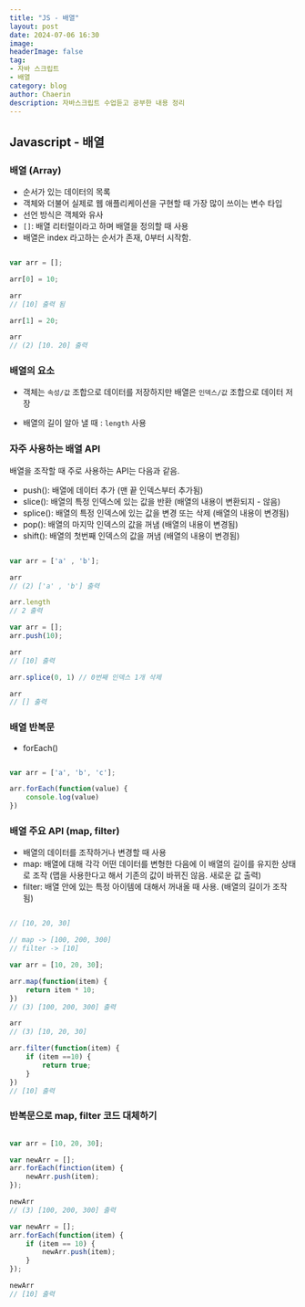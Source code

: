 ```yaml
---
title: "JS - 배열"
layout: post
date: 2024-07-06 16:30
image: 
headerImage: false
tag:
- 자바 스크립트
- 배열
category: blog
author: Chaerin
description: 자바스크립트 수업듣고 공부한 내용 정리
---
```


## Javascript - 배열



### 배열 (Array)

- 순서가 있는 데이터의 목록
- 객체와 더불어 실제로 웹 애플리케이션을 구현할 때 가장 많이 쓰이는 변수 타입
- 선언 방식은 객체와 유사
- `[]`: 배열 리터럴이라고 하며 배열을 정의할 때 사용
- 배열은 index 라고하는 순서가 존재, 0부터 시작함.

```javascript

var arr = [];

arr[0] = 10;

arr 
// [10] 출력 됨

arr[1] = 20;

arr 
// (2) [10. 20] 출력


```

### 배열의 요소

- 객체는 `속성/값` 조합으로 데이터를 저장하지만 배열은 `인덱스/값` 조합으로 데이터 저장

- 배열의 길이 알아 낼 때 : `length` 사용


### 자주 사용하는 배열 API

배열을 조작할 때 주로 사용하는 API는 다음과 같음.

- push(): 배열에 데이터 추가 (맨 끝 인덱스부터 추가됨)
- slice(): 배열의 특정 인덱스에 있는 값을 반환 (배열의 내용이 변환되지 - 않음)
- splice(): 배열의 특정 인덱스에 있는 값을 변경 또는 삭제 (배열의 내용이 변경됨)
- pop(): 배열의 마지막 인덱스의 값을 꺼냄 (배열의 내용이 변경됨)
- shift(): 배열의 첫번째 인덱스의 값을 꺼냄 (배열의 내용이 변경됨)


```javascript

var arr = ['a' , 'b'];

arr 
// (2) ['a' , 'b'] 출력

arr.length
// 2 출력 

var arr = [];
arr.push(10);

arr 
// [10] 출력

arr.splice(0, 1) // 0번째 인덱스 1개 삭제

arr 
// [] 출력

```

### 배열 반복문

- forEach()

```javascript

var arr = ['a', 'b', 'c'];

arr.forEach(function(value) {
    console.log(value)
})

```

### 배열 주요 API (map, filter)

- 배열의 데이터를 조작하거나 변경할 때 사용
- map: 배열에 대해 각각 어떤 데이터를 변형한 다음에 이 배열의 길이를 유지한 상태로 조작
(맵을 사용한다고 해서 기존의 값이 바뀌진 않음. 새로운 값 출력)
- filter: 배열 안에 있는 특정 아이템에 대해서 꺼내올 때 사용. (배열의 길이가 조작됨)


```javascript

// [10, 20, 30]

// map -> [100, 200, 300]
// filter -> [10] 

var arr = [10, 20, 30];

arr.map(function(item) {
    return item * 10;
})
// (3) [100, 200, 300] 출력 

arr
// (3) [10, 20, 30]

arr.filter(function(item) {
    if (item ==10) {
        return true;
    }
})
// [10] 출력 

```

### 반복문으로 map, filter 코드 대체하기 

```javascript

var arr = [10, 20, 30];

var newArr = [];
arr.forEach(finction(item) {
    newArr.push(item);
});

newArr
// (3) [100, 200, 300] 출력

var newArr = [];
arr.forEach(function(item) {
    if (item == 10) {
        newArr.push(item);
    }
});

newArr
// [10] 출력 

```
